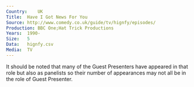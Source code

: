 ```yaml
---
Country:	UK
Title:	Have I Got News For You
Source:	http://www.comedy.co.uk/guide/tv/hignfy/episodes/
Production:	BBC One;Hat Trick Productions
Years:	1990-
Size:	5
Data:	hignfy.csv
Media:	TV
---
```


It should be noted that many of the Guest Presenters have appeared in that role but also as panelists so their number of appearances may not all be in the role of Guest Presenter.